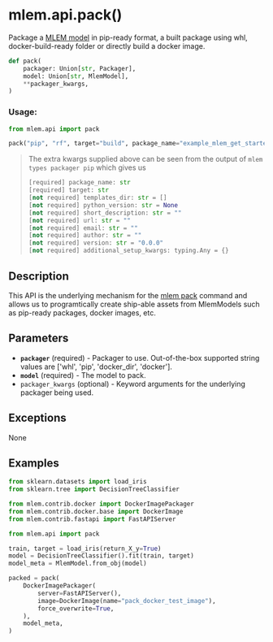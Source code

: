 # mlem.api.pack()

Package a [MLEM model](/doc/user-guide/mlem-abcs#modeltype) in pip-ready format,
a built package using whl, docker-build-ready folder or directly build a docker
image.

```py
def pack(
    packager: Union[str, Packager],
    model: Union[str, MlemModel],
    **packager_kwargs,
)
```

### Usage:

```py
from mlem.api import pack

pack("pip", "rf", target="build", package_name="example_mlem_get_started")
```

> The extra kwargs supplied above can be seen from the output of
> `mlem types packager pip` which gives us
>
> ```py
> [required] package_name: str
> [required] target: str
> [not required] templates_dir: str = []
> [not required] python_version: str = None
> [not required] short_description: str = ""
> [not required] url: str = ""
> [not required] email: str = ""
> [not required] author: str = ""
> [not required] version: str = "0.0.0"
> [not required] additional_setup_kwargs: typing.Any = {}
> ```

## Description

This API is the underlying mechanism for the
[mlem pack](/doc/command-reference/pack) command and allows us to programtically
create ship-able assets from MlemModels such as pip-ready packages, docker
images, etc.

## Parameters

- **`packager`** (required) - Packager to use. Out-of-the-box supported string
  values are ['whl', 'pip', 'docker_dir', 'docker'].
- **`model`** (required) - The model to pack.
- `packager_kwargs` (optional) - Keyword arguments for the underlying packager
  being used.

## Exceptions

None

## Examples

```py
from sklearn.datasets import load_iris
from sklearn.tree import DecisionTreeClassifier

from mlem.contrib.docker import DockerImagePackager
from mlem.contrib.docker.base import DockerImage
from mlem.contrib.fastapi import FastAPIServer

from mlem.api import pack

train, target = load_iris(return_X_y=True)
model = DecisionTreeClassifier().fit(train, target)
model_meta = MlemModel.from_obj(model)

packed = pack(
    DockerImagePackager(
        server=FastAPIServer(),
        image=DockerImage(name="pack_docker_test_image"),
        force_overwrite=True,
    ),
    model_meta,
)
```
